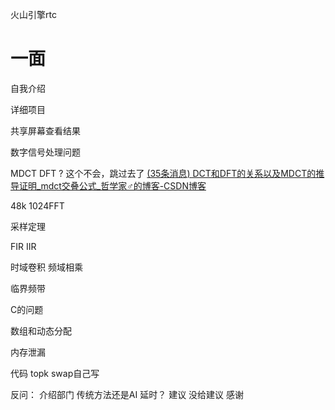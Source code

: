
火山引擎rtc

# 一面

自我介绍

详细项目

共享屏幕查看结果

数字信号处理问题


MDCT DFT ?  这个不会，跳过去了
[(35条消息) DCT和DFT的关系以及MDCT的推导证明_mdct交叠公式_哲学家♂的博客-CSDN博客](https://blog.csdn.net/wsygyb/article/details/104321778)

48k 1024FFT

采样定理

FIR IIR

时域卷积 频域相乘

临界频带

C的问题

数组和动态分配

内存泄漏

代码 topk  swap自己写

反问： 介绍部门  传统方法还是AI  延时？ 建议 没给建议  感谢
